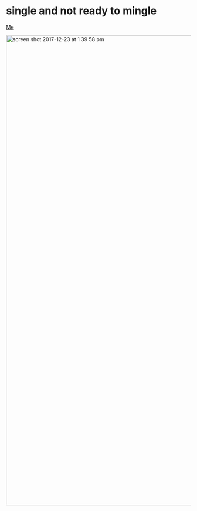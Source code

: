 # single and not ready to mingle

<a href="https://dokinqs.github.io/">Me</a>

<img width="1280" alt="screen shot 2017-12-23 at 1 39 58 pm" src="https://user-images.githubusercontent.com/22225317/34321896-21752d88-e7e7-11e7-82e3-b9b232869931.png">
